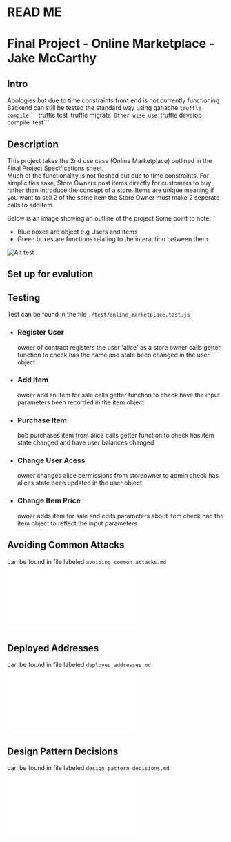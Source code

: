 # READ ME
# Final Project - Online Marketplace - Jake McCarthy

## Intro
Apologies but due to time constraints front end is not currently functioning
Backend can still be tested the standard way using ganache 
```truffle compile```
````truffle test```
```truffle migrate``` 
Other wise use:
```truffle develop```
```compile```
```test```

## Description
This project takes the 2nd use case (Online Marketplace) outlined in the Final Project Specifications sheet.  
Much of the functionality is not fleshed out due to time constraints. For simplicities sake, Store Owners post items directly for customers to buy rather than introduce the concept of a store. Items are unique meaning if you want to sell 2 of the same item the Store Owner must make 2 seperate calls to addItem.

Below is an image showing an outline of the project
Some point to note:
  - Blue boxes are object e.g Users and Items
  - Green boxes are functions relating to the interaction between them

![Alt test](https://i.imgur.com/jnrPkNi.png)

## Set up for evalution

## Testing
Test can be found in the file ```./test/online_marketplace.test.js ```
 - ### Register User
    owner of contract registers the user 'alice' as a store owner
    calls getter function to check has the name and state been changed in the user object
 - ### Add Item
    owner add an item for sale
    calls getter function to check have the input parameters been recorded in the item object
 - ### Purchase Item
    bob purchases item from alice
    calls getter function to check has item state changed and have user balances changed
 - ### Change User Acess
    owner changes alice permissions from storeowner to admin
    check has alices state been updated in the user object
 - ### Change Item Price
    owner adds item for sale and edits parameters about item
    check had the item object to reflect the input parameters

## Avoiding Common Attacks
can be found in file labeled ```avoiding_common_attacks.md```
![avoiding_common_attacks.md](avoiding_common_attacks.md)

## Deployed Addresses
can be found in file labeled ```deployed_addresses.md```
![deployed_addresses.md](deployed_addresses.md)

## Design Pattern Decisions
can be found in file labeled ```design_pattern_decisions.md```
![```design_pattern_decisions.md```](design_pattern_decisions.md)

